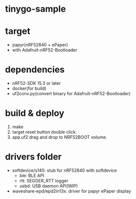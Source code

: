 # tinygo-sample

# target

- papyr(nRF52840 + ePaper)
- with Adafruit-nRF52-Bootloader

# dependencies

- nRF52-SDK 15.3 or later
- docker(for build)
- uf2conv.py(convert binary for Adafruit-nRF52-Bootloader)

# build & deploy

1. make
2. target reset button double click.
3. app.uf2 drag and drop to NRF52BOOT volume.

# drivers folder

- softdevice/s140: stub for nRF52840 with softdevice
    - ble: BLE API
    - rtt: SEGGER_RTT logger
    - usbd: USB daemon API(WIP)
- waveshare-epd/epd2in13x: driver for papyr ePaper display
